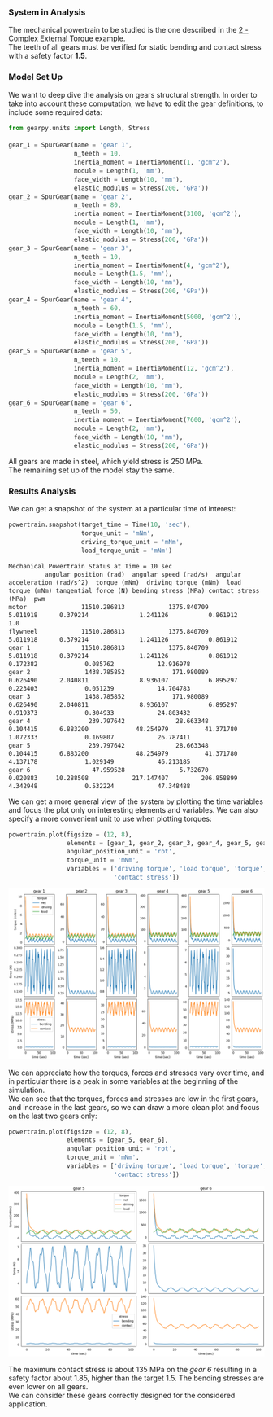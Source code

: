### System in Analysis

The mechanical powertrain to be studied is the one described in the 
[2 - Complex External Torque](https://gearpy.readthedocs.io/en/latest/examples/2_complex_external_torque/index.html) 
example.  
The teeth of all gears must be verified for static bending and contact 
stress with a safety factor **1.5**.  

### Model Set Up

We want to deep dive the analysis on gears structural strength. In order
to take into account these computation, we have to edit the gear 
definitions, to include some required data:

```python
from gearpy.units import Length, Stress

gear_1 = SpurGear(name = 'gear 1',
                  n_teeth = 10,
                  inertia_moment = InertiaMoment(1, 'gcm^2'),
                  module = Length(1, 'mm'),
                  face_width = Length(10, 'mm'),
                  elastic_modulus = Stress(200, 'GPa'))
gear_2 = SpurGear(name = 'gear 2',
                  n_teeth = 80,
                  inertia_moment = InertiaMoment(3100, 'gcm^2'),
                  module = Length(1, 'mm'),
                  face_width = Length(10, 'mm'),
                  elastic_modulus = Stress(200, 'GPa'))
gear_3 = SpurGear(name = 'gear 3',
                  n_teeth = 10,
                  inertia_moment = InertiaMoment(4, 'gcm^2'),
                  module = Length(1.5, 'mm'),
                  face_width = Length(10, 'mm'),
                  elastic_modulus = Stress(200, 'GPa'))
gear_4 = SpurGear(name = 'gear 4',
                  n_teeth = 60,
                  inertia_moment = InertiaMoment(5000, 'gcm^2'),
                  module = Length(1.5, 'mm'),
                  face_width = Length(10, 'mm'),
                  elastic_modulus = Stress(200, 'GPa'))
gear_5 = SpurGear(name = 'gear 5',
                  n_teeth = 10,
                  inertia_moment = InertiaMoment(12, 'gcm^2'),
                  module = Length(2, 'mm'),
                  face_width = Length(10, 'mm'),
                  elastic_modulus = Stress(200, 'GPa'))
gear_6 = SpurGear(name = 'gear 6',
                  n_teeth = 50,
                  inertia_moment = InertiaMoment(7600, 'gcm^2'),
                  module = Length(2, 'mm'),
                  face_width = Length(10, 'mm'),
                  elastic_modulus = Stress(200, 'GPa'))
```

All gears are made in steel, which yield stress is 250 MPa.  
The remaining set up of the model stay the same.

### Results Analysis

We can get a snapshot of the system at a particular time of interest:

```python
powertrain.snapshot(target_time = Time(10, 'sec'),
                    torque_unit = 'mNm',
                    driving_torque_unit = 'mNm',
                    load_torque_unit = 'mNm')
```

```text
Mechanical Powertrain Status at Time = 10 sec
          angular position (rad)  angular speed (rad/s)  angular acceleration (rad/s^2)  torque (mNm)  driving torque (mNm)  load torque (mNm) tangential force (N) bending stress (MPa) contact stress (MPa)  pwm
motor               11510.286813            1375.840709                        5.011918      0.379214              1.241126           0.861912                                                                 1.0
flywheel            11510.286813            1375.840709                        5.011918      0.379214              1.241126           0.861912                                                                    
gear 1              11510.286813            1375.840709                        5.011918      0.379214              1.241126           0.861912             0.172382             0.085762            12.916978     
gear 2               1438.785852             171.980089                        0.626490      2.040811              8.936107           6.895297             0.223403             0.051239            14.704783     
gear 3               1438.785852             171.980089                        0.626490      2.040811              8.936107           6.895297             0.919373             0.304933            24.803432     
gear 4                239.797642              28.663348                        0.104415      6.883200             48.254979          41.371780             1.072333             0.169807            26.787411     
gear 5                239.797642              28.663348                        0.104415      6.883200             48.254979          41.371780             4.137178             1.029149            46.213185     
gear 6                 47.959528               5.732670                        0.020883     10.288508            217.147407         206.858899             4.342948             0.532224            47.348488     
```

We can get a more general view of the system by plotting the time 
variables and focus the plot only on interesting elements and variables. 
We can also specify a more convenient unit to use when plotting torques:

```python
powertrain.plot(figsize = (12, 8),
                elements = [gear_1, gear_2, gear_3, gear_4, gear_5, gear_6],
                angular_position_unit = 'rot',
                torque_unit = 'mNm',
                variables = ['driving torque', 'load torque', 'torque', 'tangential force', 'bending stress',
                             'contact stress'])
```

![](images/plot_1.png)

We can appreciate how the torques, forces and stresses vary over time, 
and in particular there is a peak in some variables at the beginning of
the simulation.  
We can see that the torques, forces and stresses are low in the first
gears, and increase in the last gears, so we can draw a more clean plot
and focus on the last two gears only:

```python
powertrain.plot(figsize = (12, 8),
                elements = [gear_5, gear_6],
                angular_position_unit = 'rot',
                torque_unit = 'mNm',
                variables = ['driving torque', 'load torque', 'torque', 'tangential force', 'bending stress',
                             'contact stress'])
```

![](images/plot_2.png)

The maximum contact stress is about 135 MPa on the *gear 6* resulting in 
a safety factor about 1.85, higher than the target 1.5. The bending 
stresses are even lower on all gears.   
We can consider these gears correctly designed for the considered 
application.
